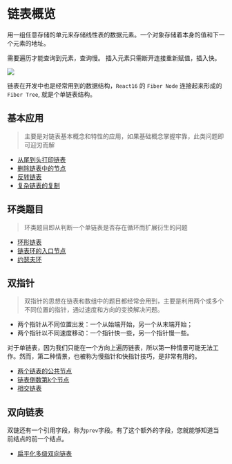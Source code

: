 # 链表概览

用一组任意存储的单元来存储线性表的数据元素。一个对象存储着本身的值和下一个元素的地址。

需要遍历才能查询到元素，查询慢。
插入元素只需断开连接重新赋值，插入快。

![](https://i.loli.net/2019/08/18/K7ysIF3qXzTJxUN.jpg)

链表在开发中也是经常用到的数据结构，`React16` 的 `Fiber Node` 连接起来形成的`Fiber Tree`, 就是个单链表结构。

## 基本应用
> 主要是对链表基本概念和特性的应用，如果基础概念掌握牢靠，此类问题即可迎刃而解

- [从尾到头打印链表](./从尾到头打印链表.md)
- [删除链表中的节点](./删除链表中的节点.md)
- [反转链表](./反转链表.md)
- [复杂链表的复制](./复杂链表的复制.md)


## 环类题目
> 环类题目即从判断一个单链表是否存在循环而扩展衍生的问题

- [环形链表](./环形链表.md)
- [链表环的入口节点](./链表环的入口节点.md)
- [约瑟夫环]('./约瑟夫环.md)

## 双指针
> 双指针的思想在链表和数组中的题目都经常会用到，主要是利用两个或多个不同位置的指针，通过速度和方向的变换解决问题。

- 两个指针从不同位置出发：一个从始端开始，另一个从末端开始；
- 两个指针以不同速度移动：一个指针快一些，另一个指针慢一些。

对于单链表，因为我们只能在一个方向上遍历链表，所以第一种情景可能无法工作。然而，第二种情景，也被称为慢指针和快指针技巧，是非常有用的。

- [两个链表的公共节点](./两个链表的公共节点.md)
- [链表倒数第k个节点](./链表倒数第k个节点.md)
- [相交链表](./相交链表.md)

## 双向链表
双链还有一个引用字段，称为`prev`字段。有了这个额外的字段，您就能够知道当前结点的前一个结点。

- [扁平化多级双向链表](./扁平化多级双向链表.md)